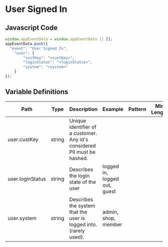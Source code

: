 # User Signed In

### 

## Javascript Code
```js
window.appEventData = window.appEventData || [];
appEventData.push({
  "event": "User Signed In",
    "user": {
        "custKey": "<custKey>",
        "loginStatus": "<loginStatus>",
        "system": "<system>"
    }
});
```

## Variable Definitions

|Path|Type|Description|Example|Pattern|Min Length|Max Length|Minimum|Maximum|Multiple Of|
| --- | --- | --- | --- | --- | --- | --- | --- | --- | --- |
|user.custKey|string|Unique identifier of a customer.  Any id's considered PII must be hashed. ||||||||
|user.loginStatus|string|Describes the login state of the user|logged in, logged out, guest|||||||
|user.system|string|Describes the system that the user is logged into.  \(rarely used\). |admin, shop, member|||||||




